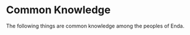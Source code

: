 <style>
  .phb{ background : white;}
  .phb img{ display : none;}
  .phb hr+blockquote{background : white;}
</style>

<!--
Homebrewery Links
Share: http://homebrewery.naturalcrit.com/share/HybD3sBZzX
Edit: http://homebrewery.naturalcrit.com/edit/HJGwnsBWzm
-->

# Common Knowledge

The following things are common knowledge among the peoples of Enda.



